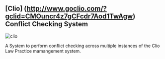 


## [Clio] (http://www.goclio.com/?gclid=CMOuncr4z7gCFcdr7Aod1TwAgw) Conflict Checking System

![clio]( clioflict/public/images/Clio_logo_244x87.png)


A System to perform conflict checking across multiple instances of the Clio Law Practice mamangement system.
